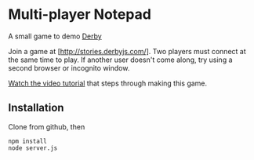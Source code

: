 Multi-player Notepad
====================

A small game to demo [Derby](http://derbyjs.com/)

Join a game at [http://stories.derbyjs.com/]. Two players must connect at the same time to play. If another user doesn't come along, try using a second browser or incognito window.

[Watch the video tutorial](https://www.youtube.com/watch?v=V0DOGXmaT3g) that steps through making this game.

## Installation

Clone from github, then

```
npm install
node server.js
```
